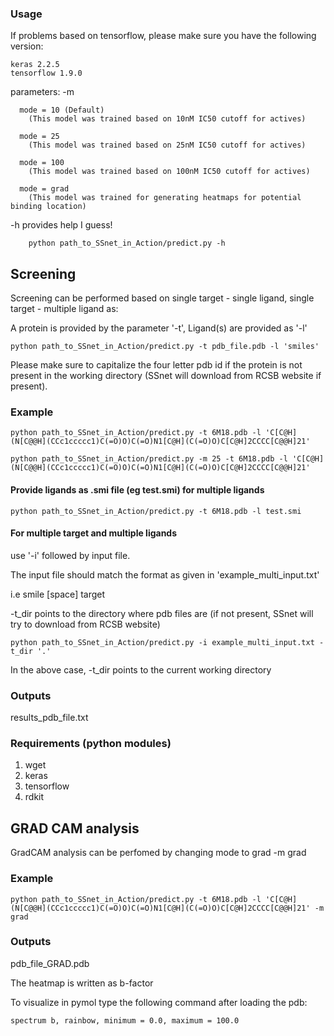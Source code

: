 
### Usage

If problems based on tensorflow, please make sure you have the following version:

    keras 2.2.5
    tensorflow 1.9.0

parameters:
-m <mode>
    
      mode = 10 (Default)
        (This model was trained based on 10nM IC50 cutoff for actives)
    
      mode = 25
        (This model was trained based on 25nM IC50 cutoff for actives)
        
      mode = 100
        (This model was trained based on 100nM IC50 cutoff for actives)
        
      mode = grad
        (This model was trained for generating heatmaps for potential binding location)
  
 -h
    provides help I guess!
    
        python path_to_SSnet_in_Action/predict.py -h


## Screening
Screening can be performed based on single target - single ligand, single target - multiple ligand as: 

A protein is provided by the parameter '-t',
Ligand(s) are provided as '-l' 

    python path_to_SSnet_in_Action/predict.py -t pdb_file.pdb -l 'smiles'

Please make sure to capitalize the four letter pdb id if the protein is not present in the working directory (SSnet will download from RCSB website if present).

### Example

    python path_to_SSnet_in_Action/predict.py -t 6M18.pdb -l 'C[C@H](N[C@@H](CCc1ccccc1)C(=O)O)C(=O)N1[C@H](C(=O)O)C[C@H]2CCCC[C@@H]21'
    
    python path_to_SSnet_in_Action/predict.py -m 25 -t 6M18.pdb -l 'C[C@H](N[C@@H](CCc1ccccc1)C(=O)O)C(=O)N1[C@H](C(=O)O)C[C@H]2CCCC[C@@H]21'


#### Provide ligands as .smi file (eg test.smi) for multiple ligands

    python path_to_SSnet_in_Action/predict.py -t 6M18.pdb -l test.smi

#### For multiple target and multiple ligands

use '-i' followed by input file.

The input file should match the format as given in 'example_multi_input.txt'

i.e smile [space] target

-t_dir points to the directory where pdb files are (if not present, SSnet will try to download from RCSB website)

    python path_to_SSnet_in_Action/predict.py -i example_multi_input.txt -t_dir '.'
    
In the above case, -t_dir points to the current working directory


### Outputs

results_pdb_file.txt

### Requirements (python modules)

1) wget
2) keras
3) tensorflow
4) rdkit





## GRAD CAM analysis

GradCAM analysis can be perfomed by changing mode to grad
-m grad

### Example

    python path_to_SSnet_in_Action/predict.py -t 6M18.pdb -l 'C[C@H](N[C@@H](CCc1ccccc1)C(=O)O)C(=O)N1[C@H](C(=O)O)C[C@H]2CCCC[C@@H]21' -m grad

### Outputs

pdb_file_GRAD.pdb

The heatmap is written as b-factor

To visualize in pymol type the following command after loading the pdb:

    spectrum b, rainbow, minimum = 0.0, maximum = 100.0


